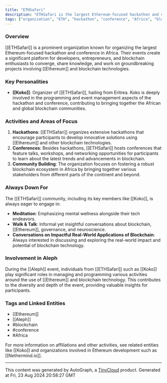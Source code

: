 ```yaml
---
title: "ETHSafari"
description: "ETHSafari is the largest Ethereum-focused hackathon and conference in Africa. It plays a vital role in the Ethereum and broader blockchain community on the continent."
tags: ["organization", "ETH", "hackathon", "conference", "Africa", "blockchain", "Ethereum"]
---
```


### Overview
[[ETHSafari]] is a prominent organization known for organizing the largest Ethereum-focused hackathon and conference in Africa. Their events create a significant platform for developers, entrepreneurs, and blockchain enthusiasts to converge, share knowledge, and work on groundbreaking projects involving [[Ethereum]] and blockchain technologies.

### Key Personalities
- **[[Koko]]**: Organizer of [[ETHSafari]], hailing from Eritrea. Koko is deeply involved in the programming and event management aspects of the hackathon and conference, contributing to bringing together the African and global blockchain communities.

### Activities and Areas of Focus
1. **Hackathons**: [[ETHSafari]] organizes extensive hackathons that encourage participants to develop innovative solutions using [[Ethereum]] and other blockchain technologies.
2. **Conferences**: Besides hackathons, [[ETHSafari]] hosts conferences that feature talks, workshops, and networking opportunities for participants to learn about the latest trends and advancements in blockchain.
3. **Community Building**: The organization focuses on fostering a robust blockchain ecosystem in Africa by bringing together various stakeholders from different parts of the continent and beyond.

### Always Down For
The [[ETHSafari]] community, including its key members like [[Koko]], is always eager to engage in:
- **Meditation**: Emphasizing mental wellness alongside their tech endeavors.
- **Walk & Talk**: Informal yet insightful conversations about blockchain, [[Ethereum]], governance, and neuroscience.
- **Conversations on Impactful Real-World Applications of Blockchain**: Always interested in discussing and exploring the real-world impact and potential of blockchain technology.

### Involvement in **Aleph**
During the [[Aleph]] event, individuals from [[ETHSafari]] such as [[Koko]] play significant roles in managing and programming various activities around the use of [[Ethereum]] and blockchain technology. This contributes to the diversity and depth of the event, providing valuable insights for participants.

### Tags and Linked Entities
- [[Ethereum]]
- [[Aleph]]
- #blockchain
- #conference
- #Africa

For more information on affiliations and other activities, see related entities like [[Koko]] and organizations involved in Ethereum development such as [[Nethermind.io]].

---
This content was generated by AutoGraph, a [TinyCloud](https://tinycloud.xyz/) product.
Generated at Fri, 23 Aug 2024 20:58:27 GMT